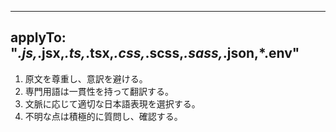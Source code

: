
---
applyTo: "*.js,*.jsx,*.ts,*.tsx,*.css,*.scss,*.sass,*.json,*.env"
---

<!-- 翻訳のルール -->

1. 原文を尊重し、意訳を避ける。
2. 専門用語は一貫性を持って翻訳する。
3. 文脈に応じて適切な日本語表現を選択する。
4. 不明な点は積極的に質問し、確認する。
